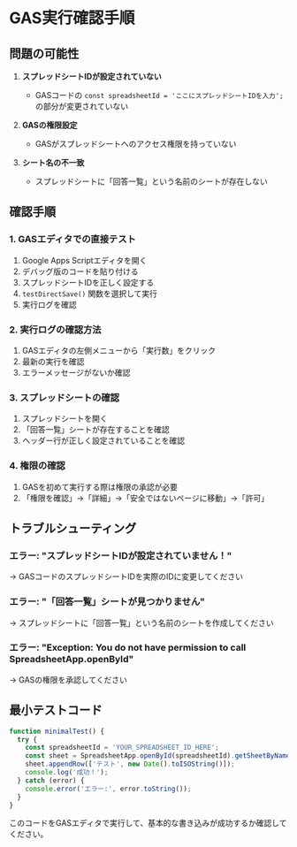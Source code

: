 # GAS実行確認手順

## 問題の可能性

1. **スプレッドシートIDが設定されていない**
   - GASコードの `const spreadsheetId = 'ここにスプレッドシートIDを入力';` の部分が変更されていない

2. **GASの権限設定**
   - GASがスプレッドシートへのアクセス権限を持っていない

3. **シート名の不一致**
   - スプレッドシートに「回答一覧」という名前のシートが存在しない

## 確認手順

### 1. GASエディタでの直接テスト

1. Google Apps Scriptエディタを開く
2. デバッグ版のコードを貼り付ける
3. スプレッドシートIDを正しく設定する
4. `testDirectSave()` 関数を選択して実行
5. 実行ログを確認

### 2. 実行ログの確認方法

1. GASエディタの左側メニューから「実行数」をクリック
2. 最新の実行を確認
3. エラーメッセージがないか確認

### 3. スプレッドシートの確認

1. スプレッドシートを開く
2. 「回答一覧」シートが存在することを確認
3. ヘッダー行が正しく設定されていることを確認

### 4. 権限の確認

1. GASを初めて実行する際は権限の承認が必要
2. 「権限を確認」→「詳細」→「安全ではないページに移動」→「許可」

## トラブルシューティング

### エラー: "スプレッドシートIDが設定されていません！"
→ GASコードのスプレッドシートIDを実際のIDに変更してください

### エラー: "「回答一覧」シートが見つかりません"
→ スプレッドシートに「回答一覧」という名前のシートを作成してください

### エラー: "Exception: You do not have permission to call SpreadsheetApp.openById"
→ GASの権限を承認してください

## 最小テストコード

```javascript
function minimalTest() {
  try {
    const spreadsheetId = 'YOUR_SPREADSHEET_ID_HERE';
    const sheet = SpreadsheetApp.openById(spreadsheetId).getSheetByName('回答一覧');
    sheet.appendRow(['テスト', new Date().toISOString()]);
    console.log('成功！');
  } catch (error) {
    console.error('エラー:', error.toString());
  }
}
```

このコードをGASエディタで実行して、基本的な書き込みが成功するか確認してください。